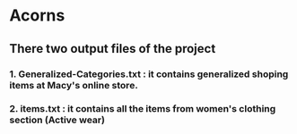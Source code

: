 # Acorns

## There two output files of the project

### 1. Generalized-Categories.txt : it contains generalized shoping items at Macy's online store.
### 2. items.txt : it contains all the items from women's clothing section (Active wear)




